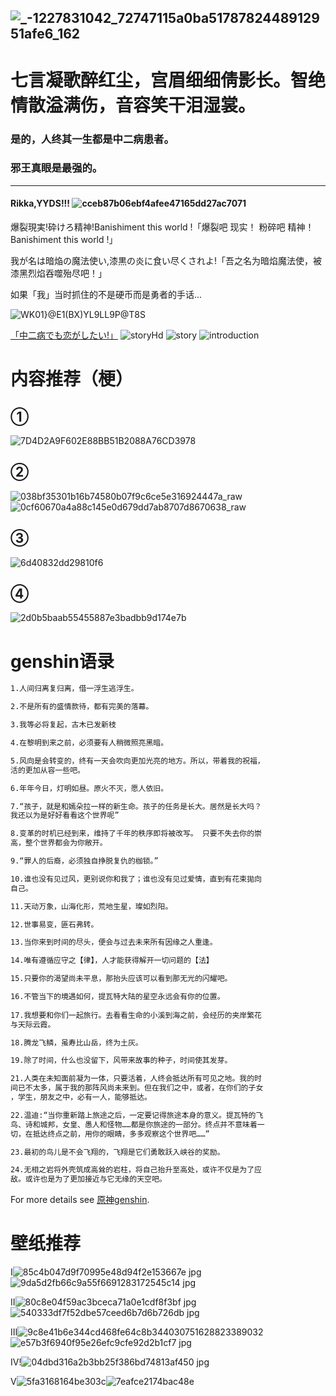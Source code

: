 ![_-1227831042_72747115a0ba5178782448912951afe6_162](https://user-images.githubusercontent.com/88841655/129450093-ef02e650-0899-4a4c-8168-bf17c41f2220.jpg)
-------------------------------------------------------------

# 七言凝歌醉红尘，宫眉细细倩影长。智绝情散溢满伤，音容笑干泪湿裳。
  
### 是的，人终其一生都是中二病患者。
  
### 邪王真眼是最强的。
---
#### Rikka,YYDS!!! ![cceb87b06ebf4afee47165dd27ac7071](https://user-images.githubusercontent.com/88841655/129449154-caf010dd-24eb-445a-b6f6-2c6abab36ad7.jpg)
爆裂現実!砕けろ精神!Banishiment this world !「爆裂吧 现实！ 粉碎吧 精神！Banishiment this 
world !」

我が名は暗焔の魔法使い,漆黒の炎に食い尽くされよ!「吾之名为暗焰魔法使，被漆黑烈焰吞噬殆尽吧！」

如果「我」当时抓住的不是硬币而是勇者的手话...

![WK01}@E1(BX)YL9LL9P@T8S](https://user-images.githubusercontent.com/88841655/129479564-97d3ae84-acf7-41db-9167-214227b639c8.png)

[「中二病でも恋がしたい!」](http://www.anime-chu-2.com/)
![storyHd](https://user-images.githubusercontent.com/88841655/129479148-6e45926c-da67-4c44-9f0d-a3f8b47d328b.png)
![story](https://user-images.githubusercontent.com/88841655/129479154-481c5f67-2bc3-4b9b-998f-642cbdb0a392.png)
![introduction](https://user-images.githubusercontent.com/88841655/129479168-7a65bf96-2b7d-445c-a4f5-3d0d48a8b95b.png)
# 内容推荐（梗）
## ①
![7D4D2A9F602E88BB51B2088A76CD3978](https://user-images.githubusercontent.com/88841655/129449927-916565f2-aa65-49ab-8bcc-ab58038c7ec7.jpg)

## ②
![038bf35301b16b74580b07f9c6ce5e316924447a_raw](https://user-images.githubusercontent.com/88841655/129449995-7e67f25b-b0e0-4700-849d-0c134a1a9c20.jpg)
![0cf60670a4a88c145e0d679dd7ab8707d8670638_raw](https://user-images.githubusercontent.com/88841655/129449996-887c989e-bc40-4907-a730-1971fe3144f9.jpg)

## ③
![6d40832dd29810f6](https://user-images.githubusercontent.com/88841655/129450000-db743450-260f-4d0f-a580-fa5a893cc5ea.jpg)

## ④
![2d0b5baab55455887e3badbb9d174e7b](https://user-images.githubusercontent.com/88841655/129450011-9c66dce1-a5b1-44ca-86e0-7546707459ee.jpg)

# genshin语录
```markdown
1.人间归离复归离，借一浮生逃浮生。

2.不是所有的盛情款待，都有完美的落幕。

3.我等必将复起，古木已发新枝

4.在黎明到来之前，必须要有人稍微照亮黑暗。

5.风向是会转变的，终有一天会吹向更加光亮的地方。所以，带着我的祝福，
活的更加从容一些吧。

6.年年今日，灯明如昼。原火不灭，愿人依旧。                             

7.“孩子，就是和嫣朵拉一样的新生命。孩子的任务是长大。居然是长大吗？
我还以为是好好看看这个世界呢” 

8.变革的时机已经到来，维持了千年的秩序即将被改写。 只要不失去你的崇
高，整个世界都会为你敞开。 

9.“罪人的后裔，必须独自挣脱复仇的枷锁。”

10.谁也没有见过风，更别说你和我了；谁也没有见过爱情，直到有花束拋向
自己。

11.天动万象，山海化形，荒地生星，璨如烈阳。

12.世事易变，匪石弗转。

13.当你来到时间的尽头，便会与过去未来所有因缘之人重逢。

14.唯有遵循应守之【律】，人才能获得解开一切问题的【法】

15.只要你的渴望尚未平息，那抬头应该可以看到那无光的闪耀吧。 

16.不管当下的境遇如何，提瓦特大陆的星空永远会有你的位置。
 
17.我想要和你们一起旅行。去看看生命的小溪到海之前，会经历的夹岸繁花
与天际云霞。

18.腾龙飞鳞，虽寿比山岳，终为土灰。

19.除了时间，什么也没留下，风带来故事的种子，时间使其发芽。

21.人类在未知面前凝为一体，只要活着，人终会抵达所有可见之地。我的时
间已不太多，属于我的那阵风尚未来到。但在我们之中，或者，在你们的子女
，学生，朋友之中，必有一人，能够抵达。

22.温迪:“当你重新踏上旅途之后，一定要记得旅途本身的意义。提瓦特的飞
鸟、诗和城邦，女皇、愚人和怪物……都是你旅途的一部分。终点并不意味着一
切，在抵达终点之前，用你的眼睛，多多观察这个世界吧……”

23.最初的鸟儿是不会飞翔的，飞翔是它们勇敢跃入峡谷的奖励。

24.无相之岩将外壳筑成高耸的岩柱，将自己抬升至高处，或许不仅是为了应
敌。或许也是为了更加接近与它无缘的天空吧。
```
For more details see [原神genshin](https://ys.mihoyo.com/).

# 壁纸推荐
Ⅰ![85c4b047d9f70995e48d94f2e153667e jpg](https://user-images.githubusercontent.com/88841655/129479289-36719555-bbb7-4568-8851-ca5046e942d3.JPG)![9da5d2fb66c9a55f6691283172545c14 jpg](https://user-images.githubusercontent.com/88841655/129479320-ab4c0519-bae8-485e-811d-435814d99ea5.JPG)

Ⅱ![80c8e04f59ac3bceca71a0e1cdf8f3bf jpg](https://user-images.githubusercontent.com/88841655/129479335-5dc7f750-cc5c-4839-9c06-12c548ae2431.JPG)![540333df7f52dbe57ceed6b7d6b726db jpg](https://user-images.githubusercontent.com/88841655/129479338-0d209c14-cf24-44a7-a445-2b8e24b2798c.JPG)

Ⅲ![9c8e41b6e344cd468fe64c8b344030751628823389032](https://user-images.githubusercontent.com/88841655/129449118-4f647799-4809-4a8c-b7cf-c3c7b54cc2f4.jpeg)![e57b3f6940f95e26efc9cfe92d2b1cf7 jpg](https://user-images.githubusercontent.com/88841655/129479539-a3b71066-6857-4665-876f-5c56b18b9cb7.JPG)

Ⅳ!![04dbd316a2b3bb25f386bd74813af450 jpg](https://user-images.githubusercontent.com/88841655/129479319-ec4200e5-7bd5-4b34-9f3e-53153176d6bc.JPG)

Ⅴ![5fa3168164be303c](https://user-images.githubusercontent.com/88841655/129449127-ca958114-ca35-4a79-85f3-0c2770631635.jpg)![7eafce2174bac48e](https://user-images.githubusercontent.com/88841655/129449132-d395c524-a2f1-45d0-8374-353cd163e9a9.jpg)
